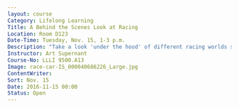 ```yaml
---
layout: course
Category: Lifelong Learning
Title: A Behind the Scenes Look at Racing
Location: Room D123
Date-Time: Tuesday, Nov. 15, 1-3 p.m.
Description: "Take a look 'under the hood' of different racing worlds such as draf racing, Indy care, NASCAR and unlimited Reno Air Racers. You'll ride shotgun as Art shares experiences as a driver, car builder, fabricator, pit crew member and mechanic for all of the above professional racing classes. Potential students are race fans and those who want to know more about racing."
Instructor: Art Supernant
Course-No: LLLI 9500.A13
Image: race-car-IS_000040686226_Large.jpg
ContentWriter:
Sort: Nov. 15
Date: 2016-11-15 00:00
Status: Open
---
```

